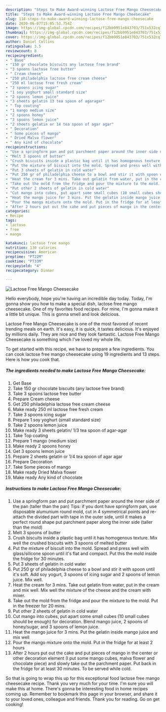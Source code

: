 ```yaml
---
description: "Steps to Make Award-winning Lactose Free Mango Cheesecake"
title: "Steps to Make Award-winning Lactose Free Mango Cheesecake"
slug: 118-steps-to-make-award-winning-lactose-free-mango-cheesecake
date: 2020-06-07T15:05:53.754Z
image: https://img-global.cpcdn.com/recipes/f12bb9951e843703/751x532cq70/lactose-free-mango-cheesecake-recipe-main-photo.jpg
thumbnail: https://img-global.cpcdn.com/recipes/f12bb9951e843703/751x532cq70/lactose-free-mango-cheesecake-recipe-main-photo.jpg
cover: https://img-global.cpcdn.com/recipes/f12bb9951e843703/751x532cq70/lactose-free-mango-cheesecake-recipe-main-photo.jpg
author: Daniel Collins
ratingvalue: 3.5
reviewcount: 8
recipeingredient:
- " Base"
- "150 gr chocolate biscuits any lactose free brand"
- "3 spoons lactose free butter"
- " Cream cheese"
- "250 philadelphia lactose free cream cheese"
- "250 ml lactose free fresh cream"
- "3 spoons icing sugar"
- "1 soy yoghurt small standard size"
- "2 spoons lemon juice"
- "3 sheets gelatin 13 tea spoon of agaragar"
- " Top coating"
- "1 mango medium size"
- "2 spoons honey"
- "3 spoons lemon juice"
- "2 sheets gelatin or 14 tea spoon of agar agar"
- " Decoration"
- " Some pieces of mango"
- " Dried Malva flower"
- " Any kind of chocolate"
recipeinstructions:
- "Use a springform pan and put parchment paper around the inner side of the pan (taller than the pan) Tips: if you dont have springform pan, use disposable alumunium round mold, cut in 4 symmetrical points and re-attach the divided part with tape in the outer side, until it makes a perfect round shape put parchment paper along the inner side (taller than the mold)"
- "Melt 3 spoons of butter"
- "Crush biscuits inside a plastic bag until it has homogenous texture. Mix well the crushed biscuits with 3 spoons of melted butter"
- "Put the mixture of biscuit into the mold. Spread and press well with glass/silicone spoon until it&#39;s flat and compact. Put this the mold inside the fridge for 30 minutes."
- "Put 3 sheets of gelatin in cold water"
- "Put 250 gr of philadelphia cheese to a bowl and stir it with spoon until it&#39;s soft. Add soy yogurt, 3 spoons of icing sugar and 2 spoons of lemon juice. Mix well."
- "Heat the cream for 3 mins. Take out gelatin from water, put in the cream and mix well. Mix well the mixture of the cheese and the cream with mixer."
- "Take out the mold from the fridge and pour the mixture to the mold. Put in the freezer for 20 mins."
- "Put other 2 sheets of gelatin in cold water"
- "Cut mango into cubes, put apart some small cubes (10 small cubes should be enough) for decoration. Blend mango juice, 2 spoons of honey/sugar, and 3 spoons of lemon juice."
- "Heat the mango juice for 3 mins. Put the gelatin inside mango juice and mix well"
- "Pour the mango mixture onto the mold. Put in the fridge for at least 2 hours"
- "After 2 hours put out the cake and put pieces of mango in the center or other decoration element (I put some mango cubes, malva flower and chocolate piece) and slowly take out the parchment paper. Put back in the fridge for at least 30 minutes. To be served while cold."
categories:
- Recipe
tags:
- lactose
- free
- mango

katakunci: lactose free mango 
nutrition: 130 calories
recipecuisine: American
preptime: "PT22M"
cooktime: "PT33M"
recipeyield: "4"
recipecategory: Dinner

---
```



![Lactose Free Mango Cheesecake](https://img-global.cpcdn.com/recipes/f12bb9951e843703/751x532cq70/lactose-free-mango-cheesecake-recipe-main-photo.jpg)

Hello everybody, hope you're having an incredible day today. Today, I'm gonna show you how to make a special dish, lactose free mango cheesecake. One of my favorites food recipes. For mine, I'm gonna make it a little bit unique. This is gonna smell and look delicious.



Lactose Free Mango Cheesecake is one of the most favored of recent trending meals on earth. It's easy, it is quick, it tastes delicious. It's enjoyed by millions daily. They are nice and they look fantastic. Lactose Free Mango Cheesecake is something which I've loved my whole life.


To get started with this recipe, we have to prepare a few ingredients. You can cook lactose free mango cheesecake using 19 ingredients and 13 steps. Here is how you cook that.

<!--inarticleads1-->

##### The ingredients needed to make Lactose Free Mango Cheesecake:

1. Get  Base
1. Take 150 gr chocolate biscuits (any lactose free brand)
1. Take 3 spoons lactose free butter
1. Prepare  Cream cheese
1. Get 250 philadelphia lactose free cream cheese
1. Make ready 250 ml lactose free fresh cream
1. Take 3 spoons icing sugar
1. Prepare 1 soy yoghurt (small standard size)
1. Take 2 spoons lemon juice
1. Make ready 3 sheets gelatin/ 1/3 tea spoon of agar-agar
1. Take  Top coating
1. Prepare 1 mango (medium size)
1. Make ready 2 spoons honey
1. Get 3 spoons lemon juice
1. Prepare 2 sheets gelatin or 1/4 tea spoon of agar agar
1. Prepare  Decoration
1. Take  Some pieces of mango
1. Make ready  Dried Malva flower
1. Make ready  Any kind of chocolate




<!--inarticleads2-->

##### Instructions to make Lactose Free Mango Cheesecake:

1. Use a springform pan and put parchment paper around the inner side of the pan (taller than the pan) Tips: if you dont have springform pan, use disposable alumunium round mold, cut in 4 symmetrical points and re-attach the divided part with tape in the outer side, until it makes a perfect round shape put parchment paper along the inner side (taller than the mold)
1. Melt 3 spoons of butter
1. Crush biscuits inside a plastic bag until it has homogenous texture. Mix well the crushed biscuits with 3 spoons of melted butter
1. Put the mixture of biscuit into the mold. Spread and press well with glass/silicone spoon until it&#39;s flat and compact. Put this the mold inside the fridge for 30 minutes.
1. Put 3 sheets of gelatin in cold water
1. Put 250 gr of philadelphia cheese to a bowl and stir it with spoon until it&#39;s soft. Add soy yogurt, 3 spoons of icing sugar and 2 spoons of lemon juice. Mix well.
1. Heat the cream for 3 mins. Take out gelatin from water, put in the cream and mix well. Mix well the mixture of the cheese and the cream with mixer.
1. Take out the mold from the fridge and pour the mixture to the mold. Put in the freezer for 20 mins.
1. Put other 2 sheets of gelatin in cold water
1. Cut mango into cubes, put apart some small cubes (10 small cubes should be enough) for decoration. Blend mango juice, 2 spoons of honey/sugar, and 3 spoons of lemon juice.
1. Heat the mango juice for 3 mins. Put the gelatin inside mango juice and mix well
1. Pour the mango mixture onto the mold. Put in the fridge for at least 2 hours
1. After 2 hours put out the cake and put pieces of mango in the center or other decoration element (I put some mango cubes, malva flower and chocolate piece) and slowly take out the parchment paper. Put back in the fridge for at least 30 minutes. To be served while cold.




So that is going to wrap this up for this exceptional food lactose free mango cheesecake recipe. Thank you very much for your time. I'm sure you will make this at home. There's gonna be interesting food in home recipes coming up. Remember to bookmark this page in your browser, and share it to your loved ones, colleague and friends. Thank you for reading. Go on get cooking!
